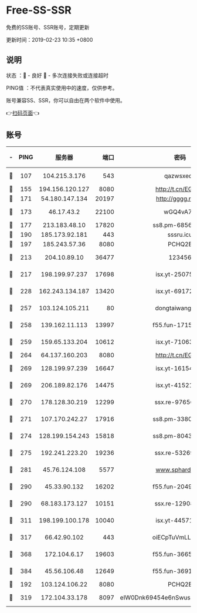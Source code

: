 # Free-SS-SSR

免费的SS账号、SSR账号，定期更新

更新时间：2019-02-23 10:35 +0800

## 说明

状态     ：🙂 - 良好 🙁 - 多次连接失败或连接超时

PING值   ：不代表真实使用中的速度，仅供参考。

账号兼容SS、SSR，你可以自由在两个软件中使用。

👉[扫码页面](https://liesauer.github.io/free-ss-ssr.github.io/)👈

## 账号

|-|PING|服务器|端口|密码|加密方式|区域|
|:----:|:----:|:-----:|-----:|:----:|:----:|:----:|
|🙂|107|104.215.3.176|543|qazwsxedc|aes-256-gcm|JP|
|🙂|155|194.156.120.127|8080|http://t.cn/EGJIyrl|rc4-md5|RU|
|🙂|171|54.180.147.134|20197|http://gggg.rocks|chacha20|KR|
|🙂|173|46.17.43.2|22100|wGQ4vA7D|aes-256-gcm|RU|
|🙂|177|213.183.48.10|17820|ss8.pm-68560247|rc4-md5|RU|
|🙂|190|185.173.92.181|443|sssru.icu|rc4-md5|RU|
|🙂|197|185.243.57.36|8080|PCHQ2E|rc4-md5|US|
|🙂|213|204.10.89.10|36477|123456|aes-256-cfb|US|
|🙂|217|198.199.97.237|17698|isx.yt-25075255|aes-256-cfb|US|
|🙂|228|162.243.134.187|13420|isx.yt-69172520|aes-256-cfb|US|
|🙂|257|103.124.105.211|80|dongtaiwang.com|aes-256-cfb|US|
|🙂|258|139.162.11.113|13997|f55.fun-17151617|aes-256-cfb|SG|
|🙂|259|159.65.133.204|10612|isx.yt-71063430|aes-256-cfb|SG|
|🙂|264|64.137.160.203|8080|http://t.cn/EGJIyrl|rc4-md5|CA|
|🙂|269|128.199.97.239|16647|isx.yt-16154588|aes-256-cfb|SG|
|🙂|269|206.189.82.176|14475|isx.yt-41521441|aes-256-cfb|SG|
|🙂|270|178.128.30.219|12299|ssx.re-97656059|aes-256-cfb|SG|
|🙂|271|107.170.242.27|17916|ss8.pm-33807942|aes-256-cfb|US|
|🙂|274|128.199.154.243|15818|ss8.pm-80438797|aes-256-cfb|SG|
|🙂|275|192.241.223.20|19236|ssx.re-53269147|aes-256-cfb|US|
|🙂|281|45.76.124.108|5577|www.sphard.com|aes-256-cfb|AU|
|🙂|290|45.33.90.132|16202|f55.fun-20490140|aes-256-cfb|US|
|🙂|290|68.183.173.127|10151|ssx.re-12908740|aes-256-cfb|US|
|🙂|311|198.199.100.178|10040|isx.yt-44571737|aes-256-cfb|US|
|🙂|317|66.42.90.102|443|oiECpTuVmLLxk4Ts|aes-256-cfb|US|
|🙂|368|172.104.6.17|19603|f55.fun-36655557|aes-256-cfb|US|
|🙂|384|45.56.106.48|12649|f55.fun-36914510|aes-256-cfb|US|
|🙂|192|103.124.106.22|8080|PCHQ2E|rc4-md5|US|
|🙂|319|172.104.33.178|8097|eIW0Dnk69454e6nSwuspv9DmS201tQ0D|aes-256-cfb|SG|
